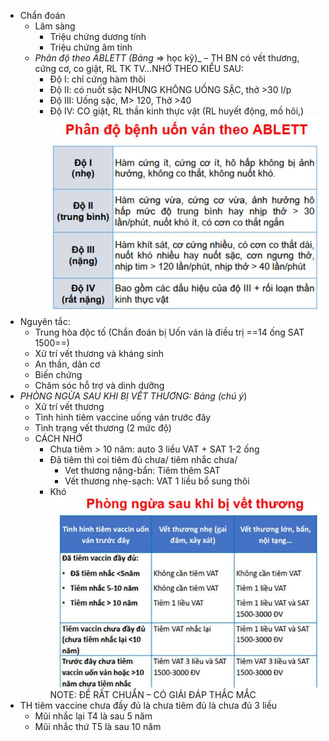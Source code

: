 - Chẩn đoán  
	- Lâm sàng  
		- Triệu chứng dương tính  
		- Triệu chứng âm tính  
	- _Phân độ theo ABLETT (Bảng_ => học kỹ)_ – TH BN có vết thương, cứng cơ, co giật, RL TK TV…NHỚ THEO KIỂU SAU:  
		- Độ I: chỉ cứng hàm thôi  
		- Độ II: có nuốt sặc NHƯNG KHÔNG UỐNG SẶC, thở >30 l/p  
		- Độ III: Uống sặc, M> 120, Thở >40  
		- Độ IV: CO giật, RL thần kinh thực vật (RL huyết động, mồ hôi,)  
		![444](../../../200%20Files/image/image/Bu%E1%BB%95i%2015%20-%20H%E1%BB%87%20th%E1%BA%ADn%20ni%E1%BB%87u%20-%20RL%20%C4%91a%20c%C6%A1%20quan%20(Nhi-Nhi%E1%BB%85m)-1687423311895.jpeg)  
- Nguyên tắc:  
	- Trung hòa độc tố (Chẩn đoán bị Uốn ván là điều trị ==14 ống SAT 1500==)  
	- Xử trí vết thương và kháng sinh  
	- An thần, dãn cơ  
	- Biến chứng  
	- Chăm sóc hỗ trợ và dinh dưỡng  
- _PHÒNG NGỪA SAU KHI BỊ VẾT THƯƠNG: Bảng (chú ý_)  
	- Xử trí vết thương  
	- Tình hình tiêm vaccine uống ván trước đây  
	- Tình trạng vết thương (2 mức độ)  
	- CÁCH NHỚ  
		- Chưa tiêm > 10 năm: auto 3 liều VAT + SAT 1-2 ống  
		- Đã tiêm thì coi tiêm đủ chưa/ tiêm nhắc chưa/  
			- Vet thương nặng-bẩn: Tiêm thêm SAT  
			- Vết thương nhẹ-sạch: VAT 1 liều bổ sung thôi  
		- Khó  
		![444](../../../200%20Files/image/image/Bu%E1%BB%95i%2015%20-%20H%E1%BB%87%20th%E1%BA%ADn%20ni%E1%BB%87u%20-%20RL%20%C4%91a%20c%C6%A1%20quan%20(Nhi-Nhi%E1%BB%85m)-1687423416511.jpeg)  
NOTE: ĐỀ RẤT CHUẨN – CÓ GIẢI ĐÁP THẮC MẮC  
- TH tiêm vaccine chưa đầy đủ là chưa tiêm đủ là chưa đủ 3 liều  
	- Mũi nhắc lại T4 là sau 5 năm  
	- Mũi nhắc thứ T5 là sau 10 năm  
  
  
  
  
